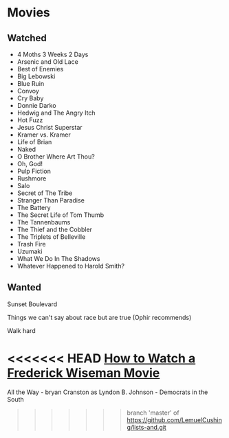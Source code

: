 # Movies

## Watched

* 4 Moths 3 Weeks 2 Days
* Arsenic and Old Lace
* Best of Enemies
* Big Lebowski
* Blue Ruin
* Convoy
* Cry Baby
* Donnie Darko
* Hedwig and The Angry Itch
* Hot Fuzz
* Jesus Christ Superstar
* Kramer vs. Kramer
* Life of Brian
* Naked 
* O Brother Where Art Thou?
* Oh, God!
* Pulp Fiction 
* Rushmore
* Salo
* Secret of The Tribe
* Stranger Than Paradise
* The Battery
* The Secret Life of Tom Thumb
* The Tannenbaums
* The Thief and the Cobbler
* The Triplets of Belleville
* Trash Fire 
* Uzumaki
* What We Do In The Shadows
* Whatever Happened to Harold Smith?


## Wanted

Sunset Boulevard 

Things we can't say about race but are true (Ophir recommends)

Walk hard 

<<<<<<< HEAD
[How to Watch a Frederick Wiseman Movie](https://nyti.ms/2oEWFLK)
=======
All the Way - bryan Cranston as Lyndon B. Johnson - Democrats in the South
>>>>>>> branch 'master' of https://github.com/LemuelCushing/lists-and.git
